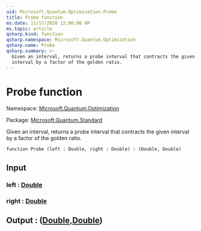 ```yaml
---
uid: Microsoft.Quantum.Optimization.Probe
title: Probe function
ms.date: 11/17/2020 12:00:00 AM
ms.topic: article
qsharp.kind: function
qsharp.namespace: Microsoft.Quantum.Optimization
qsharp.name: Probe
qsharp.summary: >-
  Given an interval, returns a probe interval that contracts the given
  interval by a factor of the golden ratio.
---
```


# Probe function

Namespace: [Microsoft.Quantum.Optimization](xref:Microsoft.Quantum.Optimization)

Package: [Microsoft.Quantum.Standard](https://nuget.org/packages/Microsoft.Quantum.Standard)


Given an interval, returns a probe interval that contracts the giveninterval by a factor of the golden ratio.

```qsharp
function Probe (left : Double, right : Double) : (Double, Double)
```


## Input

### left : [Double](xref:microsoft.quantum.lang-ref.double)




### right : [Double](xref:microsoft.quantum.lang-ref.double)





## Output : ([Double](xref:microsoft.quantum.lang-ref.double),[Double](xref:microsoft.quantum.lang-ref.double))

